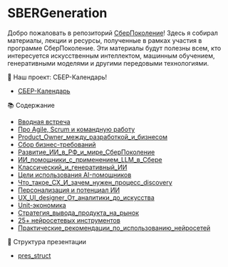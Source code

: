 # SBERGeneration

Добро пожаловать в репозиторий [СберПоколение](https://www.sber-bank.by/sber-generation-2025)! Здесь я собирал материалы, лекции и ресурсы, полученные в рамках участия в программе СберПоколение. Эти материалы будут полезны всем, кто интересуется искусственным интеллектом, машинным обучением, генеративными моделями и другими передовыми технологиями.

📅 Наш проект: СБЕР-Календарь!
- [СБЕР-Календарь](https://temablag.github.io/SBER_Generation/sber-calendar.pdf)

📚 Содержание
- [Вводная встреча](https://github.com/TemaBlag/SBER_Generation/blob/main/%D0%92%D0%B2%D0%BE%D0%B4%D0%BD%D0%B0%D1%8F_%D0%B2%D1%81%D1%82%D1%80%D0%B5%D1%87%D0%B0.pdf)
- [Про Agile, Scrum и командную работу](https://github.com/TemaBlag/SBER_Generation/blob/main/Agile_Scrum_%D0%B8_%D0%BA%D0%BE%D0%BC%D0%B0%D0%BD%D0%B4%D0%BD%D1%83%D1%8E_%D1%80%D0%B0%D0%B1%D0%BE%D1%82%D1%83.pdf)
- [Product_Owner_между_разработкой_и_бизнесом](https://github.com/TemaBlag/SBER_Generation/blob/main/Product_Owner_%D0%BC%D0%B5%D0%B6%D0%B4%D1%83_%D1%80%D0%B0%D0%B7%D1%80%D0%B0%D0%B1%D0%BE%D1%82%D0%BA%D0%BE%D0%B8%CC%86_%D0%B8_%D0%B1%D0%B8%D0%B7%D0%BD%D0%B5%D1%81%D0%BE%D0%BC.pdf)
- [Сбор бизнес-требований](https://github.com/TemaBlag/SBER_Generation/blob/main/%D0%A1%D0%B1%D0%BE%D1%80_%D0%B1%D0%B8%D0%B7%D0%BD%D0%B5%D1%81-%D1%82%D1%80%D0%B5%D0%B1%D0%BE%D0%B2%D0%B0%D0%BD%D0%B8%D0%B8%CC%86.pdf)
- [Развитие_ИИ_в_РФ_и_мире_СберПоколение](https://github.com/TemaBlag/SBER_Generation/blob/main/%D0%A0%D0%B0%D0%B7%D0%B2%D0%B8%D1%82%D0%B8%D0%B5_%D0%98%D0%98_%D0%B2_%D0%A0%D0%A4_%D0%B8_%D0%BC%D0%B8%D1%80%D0%B5_%D0%A1%D0%B1%D0%B5%D1%80%D0%9F%D0%BE%D0%BA%D0%BE%D0%BB%D0%B5%D0%BD%D0%B8%D0%B5.pdf)
- [ИИ_помощники_с_применением_LLM_в_Сбере](https://github.com/TemaBlag/SBER_Generation/blob/main/%D0%98%D0%98_%D0%BF%D0%BE%D0%BC%D0%BE%D1%89%D0%BD%D0%B8%D0%BA%D0%B8_%D1%81_%D0%BF%D1%80%D0%B8%D0%BC%D0%B5%D0%BD%D0%B5%D0%BD%D0%B8%D0%B5%D0%BC_LLM_%D0%B2_%D0%A1%D0%B1%D0%B5%D1%80%D0%B5.pdf)
- [Классический_и_генеративный_ИИ](https://github.com/TemaBlag/SBER_Generation/blob/main/%D0%9A%D0%BB%D0%B0%D1%81%D1%81%D0%B8%D1%87%D0%B5%D1%81%D0%BA%D0%B8%D0%B8%CC%86_%D0%B8_%D0%B3%D0%B5%D0%BD%D0%B5%D1%80%D0%B0%D1%82%D0%B8%D0%B2%D0%BD%D1%8B%D0%B8%CC%86_%D0%98%D0%98.pdf)
- [Цели использования AI-помощников](https://github.com/TemaBlag/SBER_Generation/blob/main/%D0%A6%D0%B5%D0%BB%D0%B8_%D0%B8%D1%81%D0%BF%D0%BE%D0%BB%D1%8C%D0%B7%D0%BE%D0%B2%D0%B0%D0%BD%D0%B8%D1%8F_AI-%D0%BF%D0%BE%D0%BC%D0%BE%D1%89%D0%BD%D0%B8%D0%BA%D0%BE%D0%B2.pdf)
- [Что_такое_CX_И_зачем_нужен_процесс_discovery](https://github.com/TemaBlag/SBER_Generation/blob/main/%D0%A7%D1%82%D0%BE_%D1%82%D0%B0%D0%BA%D0%BE%D0%B5_CX_%D0%98_%D0%B7%D0%B0%D1%87%D0%B5%D0%BC_%D0%BD%D1%83%D0%B6%D0%B5%D0%BD_%D0%BF%D1%80%D0%BE%D1%86%D0%B5%D1%81%D1%81_discovery.pdf)
- [Персонализация и потенциал ИИ](https://github.com/TemaBlag/SBER_Generation/blob/main/%D0%9F%D0%B5%D1%80%D1%81%D0%BE%D0%BD%D0%B0%D0%BB%D0%B8%D0%B7%D0%B0%D1%86%D0%B8%D1%8F_%D0%B8_%D0%BF%D0%BE%D1%82%D0%B5%D0%BD%D1%86%D0%B8%D0%B0%D0%BB_%D0%98%D0%98.pdf)
- [UX_UI_designer_От_аналитики_до_искусства](https://github.com/TemaBlag/SBER_Generation/blob/main/UX_UI_designer_%D0%9E%D1%82_%D0%B0%D0%BD%D0%B0%D0%BB%D0%B8%D1%82%D0%B8%D0%BA%D0%B8_%D0%B4%D0%BE_%D0%B8%D1%81%D0%BA%D1%83%D1%81%D1%81%D1%82%D0%B2%D0%B0.pdf)
- [Unit-экономика](https://github.com/TemaBlag/SBER_Generation/blob/main/Unit-%D1%8D%D0%BA%D0%BE%D0%BD%D0%BE%D0%BC%D0%B8%D0%BA%D0%B0.pdf)
- [Стратегия_вывода_продукта_на_рынок](https://github.com/TemaBlag/SBER_Generation/blob/main/%D0%A1%D1%82%D1%80%D0%B0%D1%82%D0%B5%D0%B3%D0%B8%D1%8F_%D0%B2%D1%8B%D0%B2%D0%BE%D0%B4%D0%B0_%D0%BF%D1%80%D0%BE%D0%B4%D1%83%D0%BA%D1%82%D0%B0_%D0%BD%D0%B0_%D1%80%D1%8B%D0%BD%D0%BE%D0%BA.pdf)
- [25+ нейросетевых инструментов](https://github.com/TemaBlag/SBER_Generation/blob/main/25_%D0%BD%D0%B5%D0%B8%CC%86%D1%80%D0%BE%D1%81%D0%B5%D1%82%D0%B5%D0%B2%D1%8B%D1%85_%D0%B8%D0%BD%D1%81%D1%82%D1%80%D1%83%D0%BC%D0%B5%D0%BD%D1%82%D0%BE%D0%B2.pdf)
- [Практические_рекомендации_по_использованию_нейросетей](https://github.com/TemaBlag/SBER_Generation/blob/main/%D0%9F%D1%80%D0%B0%D0%BA%D1%82%D0%B8%D1%87%D0%B5%D1%81%D0%BA%D0%B8%D0%B5_%D1%80%D0%B5%D0%BA%D0%BE%D0%BC%D0%B5%D0%BD%D0%B4%D0%B0%D1%86%D0%B8%D0%B8_%D0%BF%D0%BE_%D0%B8%D1%81%D0%BF%D0%BE%D0%BB%D1%8C%D0%B7%D0%BE%D0%B2%D0%B0%D0%BD%D0%B8%D1%8E_%D0%BD%D0%B5%D0%B8%CC%86%D1%80%D0%BE%D1%81%D0%B5%D1%82%D0%B5%D0%B8%CC%86.pdf)

📝 Структура презентации 
- [pres_struct](https://github.com/TemaBlag/SBER_Generation/blob/main/pres_struct.jpg)

